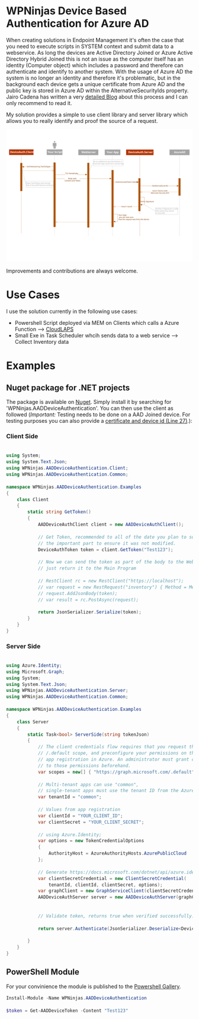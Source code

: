 # WPNinjas Device Based Authentication for Azure AD

When creating solutions in Endpoint Management it's often the case that you need to execute scripts in SYSTEM context and submit data to a webservice. As long the devices are Active Directory Joined or Azure Active Directory Hybrid Joined this is not an issue as the computer itself has an identity (Computer object) which includes a password and therefore can authenticate and identify to another system. With the usage of Azure AD the system is no longer an identity and therefore it's problematic, but in the background each device gets a unique certificate from Azure AD and the public key is stored in Azure AD within the AlternativeSecurityIds property. Jairo Cadena has written a very [detailed Blog](https://jairocadena.com/2016/02/01/azure-ad-join-what-happens-behind-the-scenes/) about this process and I can only recommend to read it. 

My solution provides a simple to use client library and server library which allows you to really identify and proof the source of a request.

![Architecture Overview and data flow](https://raw.githubusercontent.com/ThomasKur/WPNinjas.AADDeviceAuthentication/main/Doc/DeviceAuthenticationFlow.svg)

Improvements and contributions are always welcome.

# Use Cases 
I use the solution currently in the following use cases:

* Powershell Script deployed via MEM on Clients which calls a Azure Function --> [CloudLAPS](https://github.com/MSEndpointMgr/CloudLAPS)
* Small Exe in Task Scheduler whcih sends data to a web service --> Collect Inventory data 


# Examples

## Nuget package for .NET projects
The package is available on [Nuget](https://www.nuget.org/packages/WPNinjas.AADDeviceAuthentication). Simply install it by searching for 'WPNinjas.AADDeviceAuthentication'. You can then use the client as followed (*Important:* Testing needs to be done on a AAD Joined device. For testing purposes you can also provide a [certificate and device id (Line 27)](https://github.com/ThomasKur/WPNinjas.AADDeviceAuthentication/blob/main/WPNinjas.AADDeviceAuthentication.Test/AADDeviceAuthClientTests.cs).):

### Client Side

```c#

using System;
using System.Text.Json;
using WPNinjas.AADDeviceAuthentication.Client;
using WPNinjas.AADDeviceAuthentication.Common;

namespace WPNinjas.AADDeviceAuthentication.Examples
{
    class Client
    {
        static string GetToken()
        {
            AADDeviceAuthClient client = new AADDeviceAuthClient();

            // Get Token, recommended to all of the date you plan to submit to the server or at least
            // the important part to ensure it was not modified.
            DeviceAuthToken token = client.GetToken("Test123");

            // Now we can send the token as part of the body to the WebServer, in this example we will
            // just return it to the Main Program

            // RestClient rc = new RestClient("https://localhost");
            // var request = new RestRequest("inventory") { Method = Method.Post };
            // request.AddJsonBody(token);
            // var result = rc.PostAsync(request);

            return JsonSerializer.Serialize(token);
        }
    }
}

```

### Server Side

```c#

using Azure.Identity;
using Microsoft.Graph;
using System;
using System.Text.Json;
using WPNinjas.AADDeviceAuthentication.Server;
using WPNinjas.AADDeviceAuthentication.Common;

namespace WPNinjas.AADDeviceAuthentication.Examples
{
    class Server
    {
        static Task<bool> ServerSide(string tokenJson)
        {
            // The client credentials flow requires that you request the
            // /.default scope, and preconfigure your permissions on the
            // app registration in Azure. An administrator must grant consent
            // to those permissions beforehand.
            var scopes = new[] { "https://graph.microsoft.com/.default" };

            // Multi-tenant apps can use "common",
            // single-tenant apps must use the tenant ID from the Azure portal
            var tenantId = "common";

            // Values from app registration
            var clientId = "YOUR_CLIENT_ID";
            var clientSecret = "YOUR_CLIENT_SECRET";

            // using Azure.Identity;
            var options = new TokenCredentialOptions
            {
                AuthorityHost = AzureAuthorityHosts.AzurePublicCloud
            };

            // Generate https://docs.microsoft.com/dotnet/api/azure.identity.clientsecretcredential
            var clientSecretCredential = new ClientSecretCredential(
                tenantId, clientId, clientSecret, options);
            var graphClient = new GraphServiceClient(clientSecretCredential);
            AADDeviceAuthServer server = new AADDeviceAuthServer(graphClient);


            // Validate token, returns true when verified successfully.

            return server.Authenticate(JsonSerializer.Deserialize<DeviceAuthToken>(tokenJson));

        }
    }
}

```

## PowerShell Module
For your convinience the module is published to the [Powershell Gallery](https://www.powershellgallery.com/packages/WPNinjas.AADDeviceAuthentication/).

```powershell
Install-Module -Name WPNinjas.AADDeviceAuthentication

$token = Get-AADDeviceToken -Content "Test123"


```

